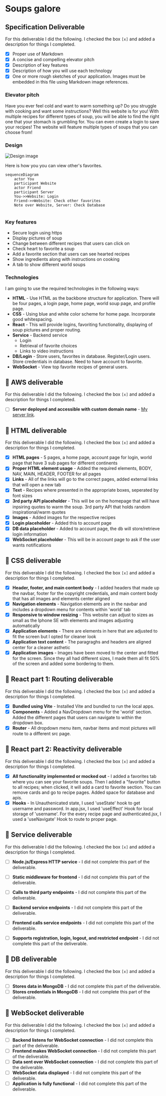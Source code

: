 # Soups galore


## Specification Deliverable

For this deliverable I did the following. I checked the box `[x]` and added a description for things I completed.

- [x] Proper use of Markdown
- [x] A concise and compelling elevator pitch
- [x] Description of key features
- [x] Description of how you will use each technology
- [x] One or more rough sketches of your application. Images must be embedded in this file using Markdown image references.

### Elevator pitch

Have you ever feel cold and want to warm something up? Do you struggle with cooking and want some instructions? Well this website is for you!
With multiple recipes for different types of soup, you will be able to find the right one that your stomach is grumbling for. You can even
create a login to save your recipes! The website will feature multiple types of soups that you can choose from!

### Design

![Design image](/Soups%20Galore.png)

Here is how you you can view other's favorites.

```mermaid
sequenceDiagram
    actor You
    participant Website
    actor Friend
    participant Server
    You->>Website: Login
    Friend->>Website: Check other favorites
    Note over Website, Server: Check Database
    
```

### Key features

- Secure login using https
- Display pictures of soup
- Change between different recipes that users can click on
- Check heart to favorite a soup
- Add a favorite section that users can see hearted recipes
- Show ingredients along with instructions on cooking
- A tab to show different world soups

### Technologies

I am going to use the required technologies in the following ways:

- **HTML** - Use HTML as the backbone structure for application. There will be four pages, a login page, home page, world soup page, and profile page.
- **CSS** - Using blue and white color scheme for home page. Incorporate good whitespacing.
- **React** - This will provide logins, favoriting functionality, displaying of soup pictures and proper routing.
- **Service** - Backend service
    - Login
    - Retrieval of favorite choices
    - Links to video instructions
- **DB/Login** - Store users, favorites in database. Register/Login users. Store credentials in database. Need to have account to favorite.
- **WebSocket** - View top favorite recipes of general users.

## 🚀 AWS deliverable

For this deliverable I did the following. I checked the box `[x]` and added a description for things I completed.

- [ ] **Server deployed and accessible with custom domain name** - [My server link](https://yourdomainnamehere.click).

## 🚀 HTML deliverable

For this deliverable I did the following. I checked the box `[x]` and added a description for things I completed.

- [x] **HTML pages** - 5 pages, a home page, account page for login, world page that have 3 sub pages for different continents
- [x] **Proper HTML element usage** - Added the required elements, BODY, NAV, MAIN, HEADER, FOOTER for all pages
- [x] **Links** - All of the links will go to the correct pages, added external links that will open a new tab
- [x] **Text** - Recipes where presented in the appropriate boxes, seperated by font sizes
- [x] **3rd party API placeholder** - This will be on the homepage that will have inpsiring quotes to warm the soup. 3rd 
party API that holds random inspirational/warm quotes
- [x] **Images** - Added images for the respective recipes
- [x] **Login placeholder** - Added this to account page
- [x] **DB data placeholder** - Added to account page, the db will store/retrieve login information
- [x] **WebSocket placeholder** - This will be in account page to ask if the user wants notifications

## 🚀 CSS deliverable

For this deliverable I did the following. I checked the box `[x]` and added a description for things I completed.

- [x] **Header, footer, and main content body** - I added headers that made up the navbar, footer for the copyright credentials, and main content body that has all images and elements center aligned
- [x] **Navigation elements** - Navigation elements are in the navbar and includes a dropdown menu for contents within 'world' tab
- [x] **Responsive to window resizing** - This website can adjust to sizes as small as the Iphone SE with elements and images adjusting automatically
- [x] **Application elements** - There are elements in here that are adjusted to fit the screen but I opted for cleaner look
- [x] **Application text content** - The paragraghs and headers are aligned center for a cleaner asthetic
- [x] **Application images** - Images have been moved to the center and fitted for the screen. Since they all had different sizes, I made
them all fit 50% of the screen and added some bordering to them.

## 🚀 React part 1: Routing deliverable

For this deliverable I did the following. I checked the box `[x]` and added a description for things I completed.

- [x] **Bundled using Vite** - Installed Vite and bundled to run the local apps.
- [x] **Components** - Added a NavDropdown menu for the 'world' section. Added the different pages that users can navigate to within the dropdown box.
- [x] **Router** - All dropdown menu item, navbar items and most pictures will route to a different src page.

## 🚀 React part 2: Reactivity deliverable

For this deliverable I did the following. I checked the box `[x]` and added a description for things I completed.

- [x] **All functionality implemented or mocked out** - I added a favorites tab where you can see your favorite soups. Then I added a "favorite" button to all recipes; when clicked, it will add a card to favorite section. You can remove cards and go to recipe pages. Added space for database and apis.
- [x] **Hooks** - In Unauthenicated state, I used 'useState' hook to get username and password. In app.jsx, I used 'useEffect' Hook for local storage of 'username'. For the every recipe page and authenticated.jsx, I used a 'useNavigate' Hook to route to proper page.

## 🚀 Service deliverable

For this deliverable I did the following. I checked the box `[x]` and added a description for things I completed.

- [ ] **Node.js/Express HTTP service** - I did not complete this part of the deliverable.
- [ ] **Static middleware for frontend** - I did not complete this part of the deliverable.
- [ ] **Calls to third party endpoints** - I did not complete this part of the deliverable.
- [ ] **Backend service endpoints** - I did not complete this part of the deliverable.
- [ ] **Frontend calls service endpoints** - I did not complete this part of the deliverable.
- [ ] **Supports registration, login, logout, and restricted endpoint** - I did not complete this part of the deliverable.


## 🚀 DB deliverable

For this deliverable I did the following. I checked the box `[x]` and added a description for things I completed.

- [ ] **Stores data in MongoDB** - I did not complete this part of the deliverable.
- [ ] **Stores credentials in MongoDB** - I did not complete this part of the deliverable.

## 🚀 WebSocket deliverable

For this deliverable I did the following. I checked the box `[x]` and added a description for things I completed.

- [ ] **Backend listens for WebSocket connection** - I did not complete this part of the deliverable.
- [ ] **Frontend makes WebSocket connection** - I did not complete this part of the deliverable.
- [ ] **Data sent over WebSocket connection** - I did not complete this part of the deliverable.
- [ ] **WebSocket data displayed** - I did not complete this part of the deliverable.
- [ ] **Application is fully functional** - I did not complete this part of the deliverable.

